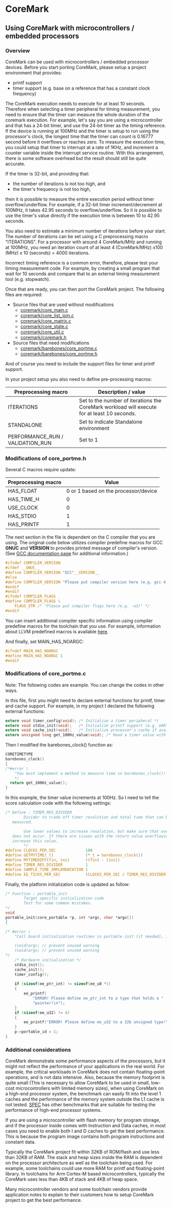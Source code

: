 # CoreMark

## Using CoreMark with microcontrollers / embedded processors

### Overview

CoreMark can be used with microcontrollers / embedded processor devices. Before you start porting CoreMark, please setup a project environment that provides:

- printf support
- timer support (e.g. base on a reference that has a constant clock frequency)

The CoreMark execution needs to execute for at least 10 seconds. Therefore when selecting a timer peripheral for timing measurement, you need to ensure that the timer can measure the whole duration of the coremark execution. For example, let's say you are using a microcontroller and that has a 24-bit timer, and use the 24-bit timer as the timing reference. If the device is running at 100MHz and the timer is setup to run using the processor's clock, the longest time that the timer can count is 0.16777 second before it overflows or reaches zero. To measure the execution time, you could setup that timer to interrupt at a rate of 1KHz, and increment a counter variable inside the interrupt service routine. With this arrangement, there is some software overhead but the result should still be quite accurate. 

If the timer is 32-bit, and providing that:

- the number of iterations is not too high, and
- the timer's frequency is not too high,

then it is possible to measure the entire execution period without timer overflow/underflow. For example, if a 32-bit timer increment/decrement at 100MHz, it takes 42.95 seconds to overflow/underflow. So it is possible to use the timer's value directly if the execution time is between 10 to 42.95 seconds.

You also need to estimate a minimum number of iterations before your start. The number of iterations can be set using a C preprocessing macro "ITERATIONS". For a processor with around 4 CoreMark/MHz and running at 100MHz, you need an iteration count of at least 4 (CoreMark/MHz) x100 (MHz) x 10 (seconds) = 4000 iterations.

Incorrect timing reference is a common error, therefore, please test your timing measurement code. For example, by creating a small program that wait for 10 seconds and compare that to an external timing measurement tool (e.g. stopwatch).

Once that are ready, you can then port the CoreMark project. The following files are required:

- Source files that are used without modifications
  - [coremark/core_main.c](https://github.com/eembc/coremark/blob/main/core_main.c)
  - [coremark/core_list_join.c](https://github.com/eembc/coremark/blob/main/core_list_join.c)
  - [coremark/core_matrix.c](https://github.com/eembc/coremark/blob/main/core_matrix.c)
  - [coremark/core_state.c](https://github.com/eembc/coremark/blob/main/core_state.c)
  - [coremark/core_util.c](https://github.com/eembc/coremark/blob/main/core_util.c)
  - [coremark/coremark.h](https://github.com/eembc/coremark/blob/main/coremark.h)
- Source files that need modifications
  - [coremark/barebones/core_portme.c](https://github.com/eembc/coremark/blob/main/barebones/core_portme.c)
  - [coremark/barebones/core_portme.h](https://github.com/eembc/coremark/blob/main/barebones/core_portme.h)


And of course you need to include the support files for timer and printf support.

In your project setup you also need to define pre-processing macros:

| Preprocessing macro | Description / value |
|---|---|
|ITERATIONS| Set to the number of iterations the CoreMark workload will execute for at least 10 seconds. |
|STANDALONE| Set to indicate Standalone environment |
|PERFORMANCE_RUN / VALIDATION_RUN | Set to 1 |

### Modifications of core_portme.h

Several C macros require update:

| Preprocessing macro | Value |
|---|---|
|HAS_FLOAT| 0 or 1 based on the processor/device|
|HAS_TIME_H| 0 |
|USE_CLOCK| 0 |
|HAS_STDIO| 1 |
|HAS_PRINTF| 1 |

The next section in the file is dependent on the C compiler that you are using. The original code below utilizes compiler predefine macros for GCC __GNUC__ and __VERSION__ to provides printed message of compiler's version.  (See [GCC documentation page](https://gcc.gnu.org/onlinedocs/cpp/Common-Predefined-Macros.html) for additional information.) 

```C
#ifndef COMPILER_VERSION
#ifdef __GNUC__
#define COMPILER_VERSION "GCC"__VERSION__
#else
#define COMPILER_VERSION "Please put compiler version here (e.g. gcc 4.1)"
#endif
#endif
#ifndef COMPILER_FLAGS
#define COMPILER_FLAGS \
    FLAGS_STR /* "Please put compiler flags here (e.g. -o3)" */
#endif
```
You can insert additional compiler specific information using compiler predefine macros for the toolchain that you use. For example, information about LLVM predefined macros is available [here](https://clang.llvm.org/docs/LanguageExtensions.html#builtin-macros).

And finally, set MAIN_HAS_NOARGC:

```C
#ifndef MAIN_HAS_NOARGC
#define MAIN_HAS_NOARGC 1
#endif
```

### Modifications of core_portme.c

Note: The following codes are example. You can change the codes in other ways.

In this file, first you might need to declare external functions for printf, timer and cache support. For example, in my project I declared the following external functions:

```C
extern void timer_config(void); /* Initialize a timer peripheral */
extern void stdio_init(void);   /* Initialize printf support (e.g. UART) */
extern void cache_init(void);   /* Initialize processor's cache if available */
extern unsigned long get_100Hz_value(void); /* Read a timer value with 0.01 sec resolution */
```

Then I modified the barebones_clock() function as:

```C
CORETIMETYPE
barebones_clock()
{
/*#error \
    "You must implement a method to measure time in barebones_clock()! This function should return current time.\n"
    */
  return get_100Hz_value();  
}
```

In this example, the timer value increments at 100Hz. So I need to tell the score calculation code with the following settings:

```C
/* Define : TIMER_RES_DIVIDER
        Divider to trade off timer resolution and total time that can be
   measured.

        Use lower values to increase resolution, but make sure that overflow
   does not occur. If there are issues with the return value overflowing,
   increase this value.
        */
#define CLOCKS_PER_SEC             100
#define GETMYTIME(_t)              (*_t = barebones_clock())
#define MYTIMEDIFF(fin, ini)       ((fin) - (ini))
#define TIMER_RES_DIVIDER          1
#define SAMPLE_TIME_IMPLEMENTATION 1
#define EE_TICKS_PER_SEC           (CLOCKS_PER_SEC / TIMER_RES_DIVIDER)
```

Finally, the platform initialization code is updated as follow:

```C
/* Function : portable_init
        Target specific initialization code
        Test for some common mistakes.
*/
void
portable_init(core_portable *p, int *argc, char *argv[])
{

/* #error \
    "Call board initialization routines in portable init (if needed), in particular initialize UART!\n"

    (void)argc; // prevent unused warning
    (void)argv; // prevent unused warning
*/
    /* Hardware initialization */
    stdio_init();
    cache_init();
    timer_config();
    
    if (sizeof(ee_ptr_int) != sizeof(ee_u8 *))
    {
        ee_printf(
            "ERROR! Please define ee_ptr_int to a type that holds a "
            "pointer!\n");
    }
    if (sizeof(ee_u32) != 4)
    {
        ee_printf("ERROR! Please define ee_u32 to a 32b unsigned type!\n");
    }
    p->portable_id = 1;
}
```

### Additional considerations

CoreMark demonstrate some performance aspects of the processors, but it might not reflect the performance of your applications in the real world. For example, the critical workloads in CoreMark does not contain floating-point operations, and is not data intensive. Also, because the memory footprint is quite small (This is necessary to allow CoreMark to be used in small, low-cost microcontrollers with limited memory sizes), when using CoreMark on a high-end processor system, the benchmark can easily fit into the level 1 caches and the performance of the memory system outside the L1 cache is not tested.  [SPEC](https://spec.org) has other benchmarks that are suitable for testing the performance of high-end processor systems.

If you are using a microcontroller with flash memory for program storage, and if the processor inside comes with Instruction and Data caches, in most cases you need to enable both I and D caches to get the best performance. This is because the program image contains both program instructions and constant data.

Typically the CoreMark project fit within 32KB of ROM/flash and use less than 32KB of RAM. The stack and heap sizes inside the RAM is dependent on the processor architecture as well as the toolchain being used. For example, some toolchains could use more RAM for printf and floating-point library. In toolchains for Arm Cortex-M based microcontrollers, typically the CoreMark uses less than 4KB of stack and 4KB of heap space.

Many microcontroller vendors and some toolchain vendors provide application notes to explain to their customers how to setup CoreMark project to get the best performance.


